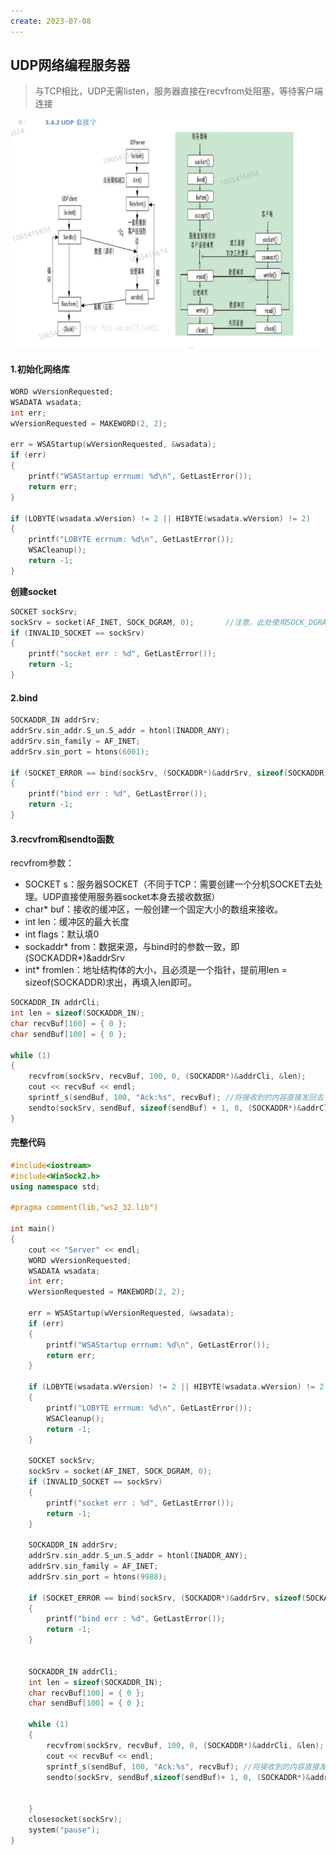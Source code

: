 ```yaml
---
create: 2023-07-08
---
```

## UDP网络编程服务器

> 与TCP相比，UDP无需listen，服务器直接在recvfrom处阻塞，等待客户端连接

![](picture/UDP和TCP编程流程图.png)

#### 1.初始化网络库

```C++
WORD wVersionRequested;
WSADATA wsadata;
int err;
wVersionRequested = MAKEWORD(2, 2);

err = WSAStartup(wVersionRequested, &wsadata);
if (err)
{
	printf("WSAStartup errnum: %d\n", GetLastError());
	return err;
}

if (LOBYTE(wsadata.wVersion) != 2 || HIBYTE(wsadata.wVersion) != 2)
{
	printf("LOBYTE errnum: %d\n", GetLastError());
	WSACleanup();
	return -1;
}
```

**创建socket**

```C++
SOCKET sockSrv;
sockSrv = socket(AF_INET, SOCK_DGRAM, 0);		//注意，此处使用SOCK_DGRAM，即UDP方式
if (INVALID_SOCKET == sockSrv)
{
	printf("socket err : %d", GetLastError());
	return -1;
}
```

#### 2.bind

```C++
SOCKADDR_IN addrSrv;
addrSrv.sin_addr.S_un.S_addr = htonl(INADDR_ANY);
addrSrv.sin_family = AF_INET;
addrSrv.sin_port = htons(6001);

if (SOCKET_ERROR == bind(sockSrv, (SOCKADDR*)&addrSrv, sizeof(SOCKADDR)))
{
	printf("bind err : %d", GetLastError());
	return -1;
}
```

#### 3.recvfrom和sendto函数

recvfrom参数：

* SOCKET s：服务器SOCKET（不同于TCP：需要创建一个分机SOCKET去处理。UDP直接使用服务器socket本身去接收数据）
* char* buf：接收的缓冲区，一般创建一个固定大小的数组来接收。
* int len：缓冲区的最大长度
* int flags：默认填0
* sockaddr* from：数据来源，与bind时的参数一致，即(SOCKADDR*)&addrSrv
* int* fromlen：地址结构体的大小，且必须是一个指针，提前用len = sizeof(SOCKADDR)求出，再填入len即可。

```C++
SOCKADDR_IN addrCli;
int len = sizeof(SOCKADDR_IN);
char recvBuf[100] = { 0 };
char sendBuf[100] = { 0 };

while (1)
{
	recvfrom(sockSrv, recvBuf, 100, 0, (SOCKADDR*)&addrCli, &len);
	cout << recvBuf << endl;
	sprintf_s(sendBuf, 100, "Ack:%s", recvBuf);	//将接收到的内容直接发回去
	sendto(sockSrv, sendBuf, sizeof(sendBuf) + 1, 0, (SOCKADDR*)&addrCli, len);
}
```



#### 完整代码

```C++
#include<iostream>
#include<WinSock2.h>
using namespace std;

#pragma comment(lib,"ws2_32.lib")

int main()
{
	cout << "Server" << endl;
	WORD wVersionRequested;
	WSADATA wsadata;
	int err;
	wVersionRequested = MAKEWORD(2, 2);

	err = WSAStartup(wVersionRequested, &wsadata);
	if (err)
	{
		printf("WSAStartup errnum: %d\n", GetLastError());
		return err;
	}

	if (LOBYTE(wsadata.wVersion) != 2 || HIBYTE(wsadata.wVersion) != 2)
	{
		printf("LOBYTE errnum: %d\n", GetLastError());
		WSACleanup();
		return -1;
	}

	SOCKET sockSrv;
	sockSrv = socket(AF_INET, SOCK_DGRAM, 0);
	if (INVALID_SOCKET == sockSrv)
	{
		printf("socket err : %d", GetLastError());
		return -1;
	}

	SOCKADDR_IN addrSrv;
	addrSrv.sin_addr.S_un.S_addr = htonl(INADDR_ANY);
	addrSrv.sin_family = AF_INET;
	addrSrv.sin_port = htons(9988);

	if (SOCKET_ERROR == bind(sockSrv, (SOCKADDR*)&addrSrv, sizeof(SOCKADDR)))
	{
		printf("bind err : %d", GetLastError());
		return -1;
	}
	

	SOCKADDR_IN addrCli;
	int len = sizeof(SOCKADDR_IN);
	char recvBuf[100] = { 0 };
	char sendBuf[100] = { 0 };

	while (1)
	{
		recvfrom(sockSrv, recvBuf, 100, 0, (SOCKADDR*)&addrCli, &len);
		cout << recvBuf << endl;
		sprintf_s(sendBuf, 100, "Ack:%s", recvBuf);	//将接收到的内容直接发回去
		sendto(sockSrv, sendBuf,sizeof(sendBuf)+ 1, 0, (SOCKADDR*)&addrCli, len);


	}
	closesocket(sockSrv);
	system("pause");
}

```

